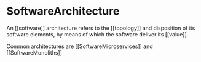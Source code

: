 # SoftwareArchitecture

An [[software]] architecture refers to the [[topology]] and disposition of its software elements, by means of which the software deliver its [[value]].

Common architectures are [[SoftwareMicroservices]] and [[SoftwareMonoliths]]
